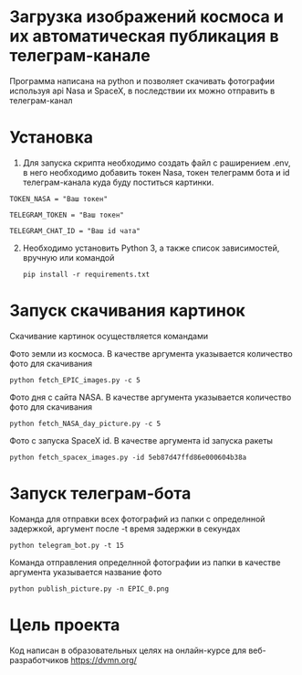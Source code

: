 # Загрузка изображений космоса и их автоматическая публикация в телеграм-канале

Программа написана на python и позволяет скачивать фотографии используя api Nasa и SpaceX, в последствии их можно отправить в телеграм-канал

# Установка 

1. Для запуска скрипта необходимо создать файл с раширением .env, в него необходимо добавить токен Nasa, токен телеграмм бота и id телеграм-канала куда буду поститься картинки.

`TOKEN_NASA = "Ваш токен"`

`TELEGRAM_TOKEN = "Ваш токен"`

`TELEGRAM_CHAT_ID = "Ваш id чата"`

2. Необходимо установить Python 3, а также список зависимостей, вручную или командой

   `pip install -r requirements.txt`

# Запуск скачивания картинок

Скачивание картинок осуществляется командами 

Фото земли из космоса. В качестве аргумента указывается количество фото для скачивания

`python fetch_EPIC_images.py -c 5`

Фото дня с сайта NASA. В качестве аргумента указывается количество фото для скачивания

`python fetch_NASA_day_picture.py -c 5`

Фото с запуска SpaceX id. В качестве аргумента id запуска ракеты

`python fetch_spacex_images.py -id 5eb87d47ffd86e000604b38a`

# Запуск телеграм-бота

Команда для отправки всех фотографий из папки с определнной задержкой, аргумент после -t время задержки в секундах

`python telegram_bot.py -t 15`

Команда отправления определнной фотографии из папки в качестве аргумента указывается название фото

`python publish_picture.py -n EPIC_0.png`


# Цель проекта 

Код написан в образовательных целях на онлайн-курсе для веб-разработчиков https://dvmn.org/
